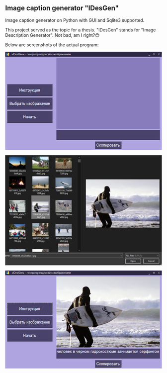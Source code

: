 ## Image caption generator "IDesGen"
Image caption generator on Python with GUI and Sqlite3 supported. 

This project served as the topic for a thesis. "IDesGen" stands for "Image Description Generator". Not bad, am I right?😊

Below are screenshots of the actual program:

![IDesGen Main Window](idesgen_screenshot1.png)

![IDesGen Picking Image For Test](idesgen_screenshot2.png)

![IDesGen Result](idesgen_screenshot3.png)
